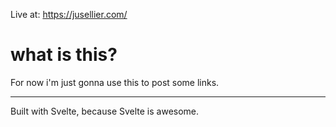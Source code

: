 Live at: https://jusellier.com/

# what is this?

For now i'm just gonna use this to post some links.

---

Built with Svelte, because Svelte is awesome.
